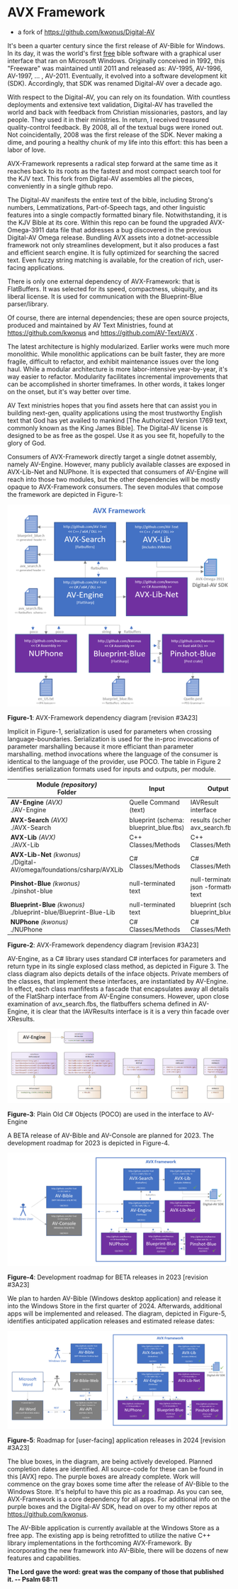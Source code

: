 # AVX Framework

- a fork of https://github.com/kwonus/Digital-AV

It's been a quarter century since the first release of AV-Bible for Windows. In its day, it was the world's first <u>free</u> bible software with a graphical user interface that ran on Microsoft Windows. Originally conceived in 1992, this "Freeware" was maintained until 2011 and released as: AV-1995, AV-1996, AV-1997, ... , AV-2011. Eventually, it evolved into a software development kit (SDK). Accordingly, that SDK was renamed Digital-AV over a decade ago.

With respect to the Digital-AV, you can rely on its foundation. With countless deployments and extensive text validation, Digital-AV has travelled the world and back with feedback from Christian missionaries, pastors, and lay people. They used it in their ministries. In return, I received treasured quality-control feedback. By 2008, all of the textual bugs were ironed out. Not coincidentally, 2008 was the first release of the SDK. Never making a dime, and pouring a healthy chunk of my life into this effort: this has been a labor of love.

AVX-Framework represents a radical step forward at the same time as it reaches back to its roots as the fastest and most compact search tool for the KJV text. This fork from Digital-AV assembles all the pieces, conveniently in a single github repo.

The Digital-AV manifests the entire text of the bible, including Strong's numbers, Lemmatizations, Part-of-Speech tags, and other linguistic features into a single compactly formatted binary file. Notwithstanding, it is the KJV Bible at its core. Within this repo can be found the upgraded AVX-Omega-3911 data file that addresses a bug discovered in the previous Digital-AV Omega release. Bundling AVX assets into a dotnet-accessible framework not only streamlines development, but it also produces a fast and efficient search engine. It is fully optimized for searching the sacred text. Even fuzzy string matching is available, for the creation of rich, user-facing applications.

There is only one external dependency of AVX-Framework: that is FlatBuffers. It was selected for its speed, compactness, ubiquity, and its liberal license. It is used for communication with the Blueprint-Blue parser/library.

Of course, there are internal dependencies; these are open source projects, produced and maintained by AV Text Ministries, found at https://github.com/kwonus and https://github.com/AV-Text/AVX . 

The latest architecture is highly modularized. Earlier works were much more monolithic. While monolithic applications can be built faster, they are more fragile, difficult to refactor, and exhibit maintenance issues over the long haul. While a modular architecture is more labor-intensive year-by-year, it's way easier to refactor. Modularity facilitates incremental improvements that can be accomplished in shorter timeframes. In other words, it takes longer on the onset, but it's way better over time.

AV Text ministries hopes that you find assets here that can assist you in building next-gen, quality applications using the most trustworthy English text that God has yet availed to mankind [The Authorized Version 1769 text, commonly known as the King James Bible]. The Digital-AV license is designed to be as free as the gospel. Use it as you see fit, hopefully to the glory of God.

Consumers of AVX-Framework directly target a single dotnet assembly, namely AV-Engine. However, many publicly available classes are exposed in AVX-Lib-Net and NUPhone. It is expected that consumers of AV-Engine will reach into those two modules, but the other dependencies will be mostly opaque to AVX-Framework consumers. The seven modules that compose the framework are depicted in Figure-1:

![](AVXSearch/AVX-Framework.png)

**Figure-1**: AVX-Framework dependency diagram [revision #3A23]

Implicit in Figure-1, serialization is used for parameters when crossing language-boundaries. Serialization is used for the in-proc invocations of parameter marshalling because it more efficiant than parameter marshalling. method invocations where the language of the consumer is identical to the language of the provider, use POCO. The table in Figure 2 identifies serialization formats used for inputs and outputs, per module.

| **Module**  *(repository)*<br/>Folder                        | **Input**                              | **Output**                             |
| ------------------------------------------------------------ | -------------------------------------- | -------------------------------------- |
| **AV-Engine** *(AVX)*<br/>./AV-Engine                        | Quelle Command (text)                  | IAVResult   interface                  |
| **AVX-Search** *(AVX)*<br/>./AVX-Search                      | blueprint (schema: blueprint_blue.fbs) | results (schema: avx_search.fbs)       |
| **AVX-Lib** *(AVX)*<br/>./AVX-Lib                            | C++ Classes/Methods                    | C++ Classes/Methods                    |
| **AVX-Lib-Net** *(kwonus)*<br/>./Digital-AV/omega/foundations/csharp/AVXLib | C# Classes/Methods                     | C# Classes/Methods                     |
| **Pinshot-Blue** *(kwonus)*<br/>./pinshot-blue               | null-terminated text                   | null-terminated json -formatted text   |
| **Blueprint-Blue** *(kwonus)*<br/>./blueprint-blue/Blueprint-Blue-Lib | null-terminated text                   | blueprint (schema: blueprint_blue.fbs) |
| **NUPhone** *(kwonus)*<br/>./NUPhone                         | C# Classes/Methods                     | C# Classes/Methods                     |

**Figure-2**: AVX-Framework dependency diagram [revision #3A23]

AV-Engine, as a C# library uses standard C# interfaces for parameters and return type in its single explosed class method, as depicted in Figure 3. The class diagram also depicts details of the inface objects.  Private members of the classes, that implement these interfaces, are instantiated by AV-Engine. In effect, each class manfifests a fascade that encapsulates away all details of the FlatSharp interface from AV-Engine consumers. However, upon close examination of avx_search.fbs, the flatbuffers schema defined in AV-Engine, it is clear that the IAVResults interface is it is a very thin facade over XResults.

![](AVXSearch/AV-Engine-poco.png)

**Figure-3**: Plain Old C# Objects (POCO) are used in the interface to AV-Engine



A BETA release of AV-Bible and AV-Console are planned for 2023. The development roadmap for 2023 is depicted in Figure-4.

![](AVXSearch/AVX-Roadmap-2023.png)

**Figure-4**: Development roadmap for BETA releases in 2023 [revision #3A23]

We plan to harden AV-Bible (Windows desktop application) and release it into the Windows Store in the first quarter of 2024. Afterwards, additional apps will be implemented and released. The diagram, depicted in Figure-5, identifies anticipated application releases and estimated release dates:

![](AVXSearch/AVX-Roadmap-2024.png)

**Figure-5**: Roadmap for [user-facing] application releases in 2024 [revision #3A23]

The blue boxes, in the diagram, are being actively developed. Planned completion dates are identified. All source-code for these can be found in this [AVX] repo. The purple boxes are already complete. Work will commence on the gray boxes some time after the release of AV-Bible to the Windows Store.  It's helpful to have this pic as a roadmap. As you can see, AVX-Framework is a core dependency for all apps. For additional info on the purple boxes and the Digital-AV SDK, head on over to my other repos at  https://github.com/kwonus.

The AV-Bible application is currently available at the Windows Store as a free app. The existing app is being retrofitted to utilize the native C++ library implementations in the forthcoming AVX-Framework.  By incorporating the new framework into AV-Bible, there will be dozens of new features and capabilities.

**The Lord gave the word: great was the company of those that published it. -- Psalm 68:11**
